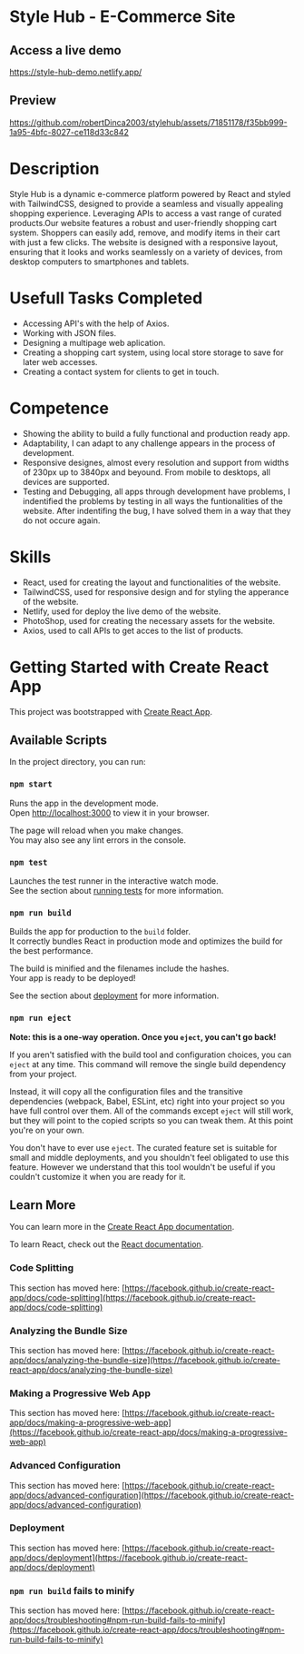 # Style Hub - E-Commerce Site

## Access a live demo

https://style-hub-demo.netlify.app/

## Preview

https://github.com/robertDinca2003/stylehub/assets/71851178/f35bb999-1a95-4bfc-8027-ce118d33c842

# Description

  Style Hub is a dynamic e-commerce platform powered by React and styled with TailwindCSS, designed to provide a seamless and visually appealing shopping experience. Leveraging APIs to access a vast range of curated products.Our website features a robust and user-friendly shopping cart system.
Shoppers can easily add, remove, and modify items in their cart with just a few clicks.
The website is designed with a responsive layout, ensuring that it looks and works seamlessly on a variety of devices, from desktop computers to smartphones and tablets.

# Usefull Tasks Completed

- Accessing API's with the help of Axios.
- Working with JSON files.
- Designing a multipage web aplication.
- Creating a shopping cart system, using local store storage to save for later web accesses.
- Creating a contact system for clients to get in touch.

# Competence

-  Showing the ability to build a fully functional and production ready app.
-  Adaptability, I can adapt to any challenge appears in the process of development.
-  Responsive designes, almost every resolution and support from widths of 230px up to 3840px and beyound. From mobile to desktops, all devices are supported.
-  Testing and Debugging, all apps through development have problems, I indentified the problems by testing in all ways the funtionalities of the website. After indentifing the bug, I have solved them in a way that they do not occure again.

# Skills

  - React, used for creating the layout and functionalities of the website.
  - TailwindCSS, used for responsive design and for styling the apperance of the website.
  - Netlify, used for deploy the live demo of the website.
  - PhotoShop, used for creating the necessary assets for the website.
  - Axios, used to call APIs to get acces to the list of products.

# Getting Started with Create React App

This project was bootstrapped with [Create React App](https://github.com/facebook/create-react-app).

## Available Scripts

In the project directory, you can run:

### `npm start`

Runs the app in the development mode.\
Open [http://localhost:3000](http://localhost:3000) to view it in your browser.

The page will reload when you make changes.\
You may also see any lint errors in the console.

### `npm test`

Launches the test runner in the interactive watch mode.\
See the section about [running tests](https://facebook.github.io/create-react-app/docs/running-tests) for more information.

### `npm run build`

Builds the app for production to the `build` folder.\
It correctly bundles React in production mode and optimizes the build for the best performance.

The build is minified and the filenames include the hashes.\
Your app is ready to be deployed!

See the section about [deployment](https://facebook.github.io/create-react-app/docs/deployment) for more information.

### `npm run eject`

**Note: this is a one-way operation. Once you `eject`, you can't go back!**

If you aren't satisfied with the build tool and configuration choices, you can `eject` at any time. This command will remove the single build dependency from your project.

Instead, it will copy all the configuration files and the transitive dependencies (webpack, Babel, ESLint, etc) right into your project so you have full control over them. All of the commands except `eject` will still work, but they will point to the copied scripts so you can tweak them. At this point you're on your own.

You don't have to ever use `eject`. The curated feature set is suitable for small and middle deployments, and you shouldn't feel obligated to use this feature. However we understand that this tool wouldn't be useful if you couldn't customize it when you are ready for it.

## Learn More

You can learn more in the [Create React App documentation](https://facebook.github.io/create-react-app/docs/getting-started).

To learn React, check out the [React documentation](https://reactjs.org/).

### Code Splitting

This section has moved here: [https://facebook.github.io/create-react-app/docs/code-splitting](https://facebook.github.io/create-react-app/docs/code-splitting)

### Analyzing the Bundle Size

This section has moved here: [https://facebook.github.io/create-react-app/docs/analyzing-the-bundle-size](https://facebook.github.io/create-react-app/docs/analyzing-the-bundle-size)

### Making a Progressive Web App

This section has moved here: [https://facebook.github.io/create-react-app/docs/making-a-progressive-web-app](https://facebook.github.io/create-react-app/docs/making-a-progressive-web-app)

### Advanced Configuration

This section has moved here: [https://facebook.github.io/create-react-app/docs/advanced-configuration](https://facebook.github.io/create-react-app/docs/advanced-configuration)

### Deployment

This section has moved here: [https://facebook.github.io/create-react-app/docs/deployment](https://facebook.github.io/create-react-app/docs/deployment)

### `npm run build` fails to minify

This section has moved here: [https://facebook.github.io/create-react-app/docs/troubleshooting#npm-run-build-fails-to-minify](https://facebook.github.io/create-react-app/docs/troubleshooting#npm-run-build-fails-to-minify)
